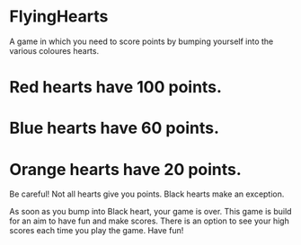 # FlyingHearts

A game in which you need to score points by bumping yourself into the various coloures hearts.

# Red hearts have 100 points.
# Blue hearts have 60 points.
# Orange hearts have 20 points.

Be careful! Not all hearts give you points. Black hearts make an exception.

As soon as you bump into Black heart, your game is over. This game is build for an aim to have fun and make scores.
There is an option to see your high scores each time you play the game. Have fun!
